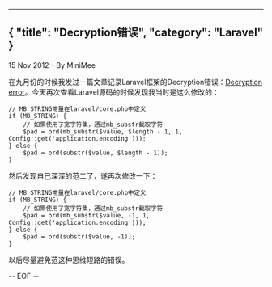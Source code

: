 -----
{
    "title": "Decryption错误",
    "category": "Laravel"
}
-----

<p class="meta">15 Nov 2012 - By MiniMee</p>

在九月份的时候我发过一篇文章记录Laravel框架的Decryption错误：[Decryption error](http://blog.minimee.org/2012/09/22/decryption-error.html)。今天再次查看Laravel源码的时候发现我当时是这么修改的：

    // MB_STRING常量在laravel/core.php中定义
    if (MB_STRING) {
        // 如果使用了宽字符集，通过mb_substr截取字符
        $pad = ord(mb_substr($value, $length - 1, 1, Config::get('application.encoding')));
    } else {
        $pad = ord(substr($value, $length - 1));
    }

然后发现自己深深的范二了，遂再次修改一下：

    // MB_STRING常量在laravel/core.php中定义
    if (MB_STRING) {
        // 如果使用了宽字符集，通过mb_substr截取字符
        $pad = ord(mb_substr($value, -1, 1, Config::get('application.encoding')));
    } else {
        $pad = ord(substr($value, -1));
    }

以后尽量避免范这种思维短路的错误。

-- EOF --
